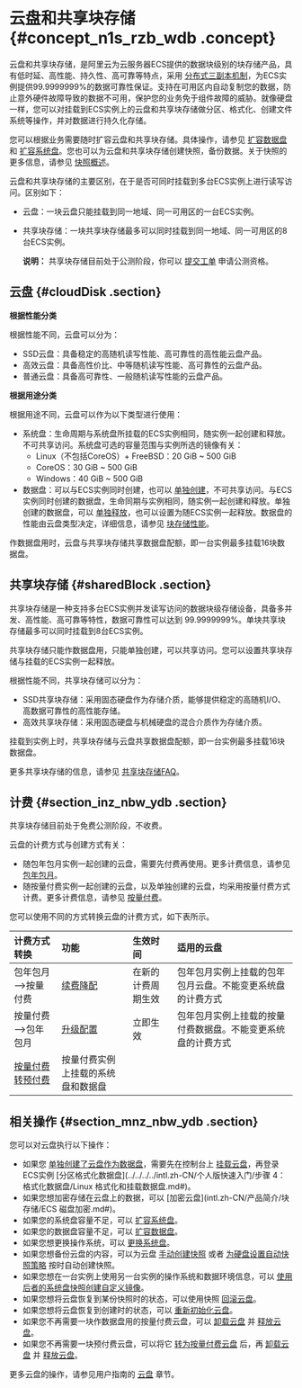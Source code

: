 # 云盘和共享块存储 {#concept_n1s_rzb_wdb .concept}

云盘和共享块存储，是阿里云为云服务器ECS提供的数据块级别的块存储产品，具有低时延、高性能、持久性、高可靠等特点，采用 [分布式三副本机制](intl.zh-CN/产品简介/块存储/云盘三副本技术.md#)，为ECS实例提供99.9999999%的数据可靠性保证。支持在可用区内自动复制您的数据，防止意外硬件故障导致的数据不可用，保护您的业务免于组件故障的威胁。就像硬盘一样，您可以对挂载到ECS实例上的云盘和共享块存储做分区、格式化、创建文件系统等操作，并对数据进行持久化存储。

您可以根据业务需要随时扩容云盘和共享块存储。具体操作，请参见 [扩容数据盘](../../../../intl.zh-CN/用户指南/云盘/扩容云盘/扩容数据盘_Linux.md#) 和 [扩容系统盘](../../../../intl.zh-CN/用户指南/云盘/扩容云盘/扩容系统盘.md#)。您也可以为云盘和共享块存储创建快照，备份数据。关于快照的更多信息，请参见 [快照概述](intl.zh-CN/产品简介/快照/快照概述.md#)。

云盘和共享块存储的主要区别，在于是否可同时挂载到多台ECS实例上进行读写访问。区别如下：

-   云盘：一块云盘只能挂载到同一地域、同一可用区的一台ECS实例。
-   共享块存储：一块共享块存储最多可以同时挂载到同一地域、同一可用区的8台ECS实例。

    **说明：** 共享块存储目前处于公测阶段，你可以 [提交工单](https://workorder-intl.console.aliyun.com/#/ticket/createIndex) 申请公测资格。


## 云盘 {#cloudDisk .section}

**根据性能分类**

根据性能不同，云盘可以分为：

-   SSD云盘：具备稳定的高随机读写性能、高可靠性的高性能云盘产品。
-   高效云盘：具备高性价比、中等随机读写性能、高可靠性的云盘产品。
-   普通云盘：具备高可靠性、一般随机读写性能的云盘产品。

**根据用途分类**

根据用途不同，云盘可以作为以下类型进行使用：

-   系统盘：生命周期与系统盘所挂载的ECS实例相同，随实例一起创建和释放。不可共享访问。系统盘可选的容量范围与实例所选的镜像有关：
    -   Linux（不包括CoreOS）+ FreeBSD：20 GiB ~ 500 GiB
    -   CoreOS：30 GiB ~ 500 GiB
    -   Windows：40 GiB ~ 500 GiB
-   数据盘：可以与ECS实例同时创建，也可以 [单独创建](../../../../intl.zh-CN/用户指南/云盘/创建云盘.md#)，不可共享访问。与ECS实例同时创建的数据盘，生命同期与实例相同，随实例一起创建和释放。单独创建的数据盘，可以 [单独释放](../../../../intl.zh-CN/用户指南/云盘/释放云盘.md#)，也可以设置为随ECS实例一起释放。数据盘的性能由云盘类型决定，详细信息，请参见 [块存储性能](intl.zh-CN/产品简介/块存储/块存储性能.md#)。

作数据盘用时，云盘与共享块存储共享数据盘配额，即一台实例最多挂载16块数据盘。

## 共享块存储 {#sharedBlock .section}

共享块存储是一种支持多台ECS实例并发读写访问的数据块级存储设备，具备多并发、高性能、高可靠等特性，数据可靠性可以达到 99.9999999%。单块共享块存储最多可以同时挂载到8台ECS实例。

共享块存储只能作数据盘用，只能单独创建，可以共享访问。您可以设置共享块存储与挂载的ECS实例一起释放。

根据性能不同，共享块存储可以分为：

-   SSD共享块存储：采用固态硬盘作为存储介质，能够提供稳定的高随机I/O、高数据可靠性的高性能存储。
-   高效共享块存储：采用固态硬盘与机械硬盘的混合介质作为存储介质。

挂载到实例上时，共享块存储与云盘共享数据盘配额，即一台实例最多挂载16块数据盘。

更多共享块存储的信息，请参见 [共享块存储FAQ](https://www.alibabacloud.com/help/doc-detail/53820.htm)。

## 计费 {#section_inz_nbw_ydb .section}

共享块存储目前处于免费公测阶段，不收费。

云盘的计费方式与创建方式有关：

-   随包年包月实例一起创建的云盘，需要先付费再使用。更多计费信息，请参见 [包年包月](../../../../intl.zh-CN/产品定价/预付费（包年包月）.md#)。
-   随按量付费实例一起创建的云盘，以及单独创建的云盘，均采用按量付费方式计费。更多计费信息，请参见 [按量付费](../../../../intl.zh-CN/产品定价/按量付费.md#)。

您可以使用不同的方式转换云盘的计费方式，如下表所示。

|计费方式转换|功能|生效时间|适用的云盘|
|:-----|:-|:---|:----|
|包年包月—\>按量付费|[续费降配](../../../../intl.zh-CN/产品定价/续费实例/续费降配.md#)|在新的计费周期生效|包年包月实例上挂载的包年包月云盘。不能变更系统盘的计费方式|
|按量付费—\>包年包月|[升级配置](../../../../intl.zh-CN/用户指南/实例/升降配/预付费实例升级配置.md#)|立即生效|包年包月实例上挂载的按量付费数据盘。不能变更系统盘的计费方式|
|[按量付费转预付费](../../../../intl.zh-CN/产品定价/按量付费转预付费.md#)|按量付费实例上挂载的系统盘和数据盘|

## 相关操作 {#section_mnz_nbw_ydb .section}

您可以对云盘执行以下操作：

-   如果您 [单独创建了云盘作为数据盘](../../../../intl.zh-CN/用户指南/云盘/创建云盘.md#)，需要先在控制台上 [挂载云盘](../../../../intl.zh-CN/用户指南/云盘/挂载云盘.md#)，再登录ECS实例 [分区格式化数据盘](../../../../intl.zh-CN/个人版快速入门/步骤 4：格式化数据盘/Linux 格式化和挂载数据盘.md#)。
-   如果您想加密存储在云盘上的数据，可以 [加密云盘](intl.zh-CN/产品简介/块存储/ECS 磁盘加密.md#)。
-   如果您的系统盘容量不足，可以 [扩容系统盘](../../../../intl.zh-CN/用户指南/云盘/扩容云盘/扩容系统盘.md#)。
-   如果您的数据盘容量不足，可以 [扩容数据盘](../../../../intl.zh-CN/用户指南/云盘/扩容云盘/扩容数据盘_Linux.md#)。
-   如果您想更换操作系统，可以 [更换系统盘](../../../../intl.zh-CN/用户指南/云盘/更换系统盘（公共镜像）.md#)。
-   如果您想备份云盘的内容，可以为云盘 [手动创建快照](../../../../intl.zh-CN/用户指南/快照/创建快照.md#) 或者 [为硬盘设置自动快照策略](../../../../intl.zh-CN/用户指南/快照/为磁盘设置自动快照策略.md#) 按时自动创建快照。
-   如果您想在一台实例上使用另一台实例的操作系统和数据环境信息，可以 [使用后者的系统盘快照创建自定义镜像](../../../../intl.zh-CN/用户指南/镜像/创建自定义镜像/使用快照创建自定义镜像.md#)。
-   如果您想将云盘恢复到某份快照时的状态，可以使用快照 [回滚云盘](../../../../intl.zh-CN/用户指南/云盘/回滚云盘.md#)。
-   如果您想将云盘恢复到创建时的状态，可以 [重新初始化云盘](../../../../intl.zh-CN/用户指南/云盘/重新初始化云盘.md#)。
-   如果您不再需要一块作数据盘用的按量付费云盘，可以 [卸载云盘](../../../../intl.zh-CN/用户指南/云盘/卸载云盘.md#) 并 [释放云盘](../../../../intl.zh-CN/用户指南/云盘/释放云盘.md#)。
-   如果您不再需要一块预付费云盘，可以将它 [转为按量付费云盘](../../../../intl.zh-CN/用户指南/云盘/转换云盘的计费方式.md#) 后，再 [卸载云盘](../../../../intl.zh-CN/用户指南/云盘/卸载云盘.md#) 并 [释放云盘](../../../../intl.zh-CN/用户指南/云盘/释放云盘.md#)。

更多云盘的操作，请参见用户指南的 [云盘](../../../../intl.zh-CN/用户指南/云盘/创建云盘.md#) 章节。

